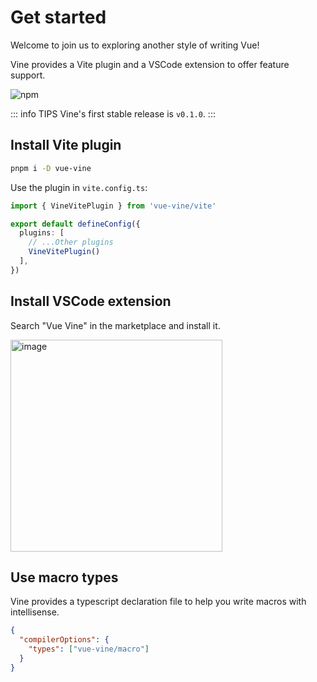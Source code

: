 # Get started

Welcome to join us to exploring another style of writing Vue!

Vine provides a Vite plugin and a VSCode extension to offer feature support.

![npm](https://img.shields.io/npm/v/vue-vine)

::: info TIPS
Vine's first stable release is `v0.1.0`.
:::

## Install Vite plugin

```bash
pnpm i -D vue-vine
```

Use the plugin in `vite.config.ts`:

```ts
import { VineVitePlugin } from 'vue-vine/vite'

export default defineConfig({
  plugins: [
    // ...Other plugins
    VineVitePlugin()
  ],
})
```

## Install VSCode extension

Search "Vue Vine" in the marketplace and install it.

<img width="339" alt="image" src="https://github.com/vue-vine/vue-vine/assets/46062972/d86867d3-5a63-4541-b318-f5543f90cf0e">

## Use macro types

Vine provides a typescript declaration file to help you write macros with intellisense.

```json
{
  "compilerOptions": {
    "types": ["vue-vine/macro"]
  }
}
```
